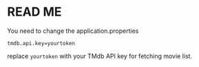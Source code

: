 # READ ME
You need to change the application.properties 

```
tmdb.api.key=yourtoken

```

replace `yourtoken` with your TMdb API key for fetching movie list. 